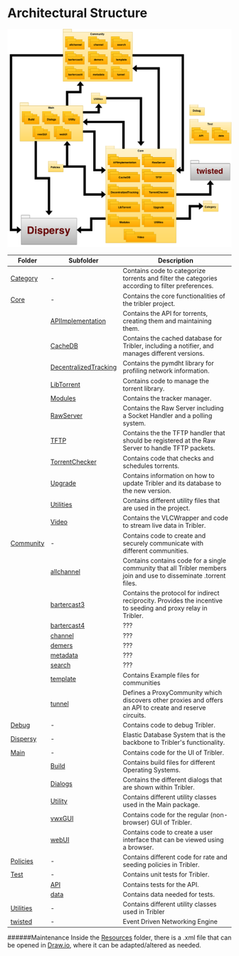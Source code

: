# Architectural Structure

![Structural View](Resources/Structure_Diagram.png)

| Folder                                            | Subfolder                                                     | Description   |
|---------------------------------------------------|---------------------------------------------------------------|---------------|
| [Category](/Tribler/Category)                     | -                                                             | Contains code to categorize torrents and filter the categories according to filter preferences.               |
| [Core](/Tribler/Core)                             | -                                                             | Contains the core functionalities of the tribler project.                                                     |
|                                                   | [APIImplementation](/Tribler/Core/APIImplementation)          | Contains the API for torrents, creating them and maintaining them.             |
|                                                   | [CacheDB](/Tribler/Core/CacheDB)                              | Contains the cached database for Tribler, including a notifier, and manages different versions.              |
|                                                   | [DecentralizedTracking](/Tribler/Core/DecentralizedTracking)  | Contains the pymdht library for profiling network information.              |
|                                                   | [LibTorrent](/Tribler/Core/LibTorrent)                        | Contains code to manage the torrent library.              |
|                                                   | [Modules](/Tribler/Core/Modules)                              | Contains the tracker manager.              |
|                                                   | [RawServer](/Tribler/Core/RawServer)                          | Contains the Raw Server including a Socket Handler and a polling system.              |
|                                                   | [TFTP](/Tribler/Core/TFTP)                                    | Contains the the TFTP handler that should be registered at the Raw Server to handle TFTP packets.              |
|                                                   | [TorrentChecker](/Tribler/Core/TorrentChecker)                | Contains code that checks and schedules torrents.              |
|                                                   | [Upgrade](/Tribler/Core/Upgrade)                              | Contains information on how to update Tribler and its database to the new version.              |
|                                                   | [Utilities](/Tribler/Core/Utilities)                          | Contains different utility files that are used in the project.              |
|                                                   | [Video](/Tribler/Core/Video)                                  | Contains the VLCWrapper and code to stream live data in Tribler.              |
| [Community](/Tribler/community)                   | -                                                             | Contains code to create and securely communicate with different communities.              |
|                                                   | [allchannel](/Tribler/community/allchannel)                   | Contains contains code for a single community that all Tribler members join and use to disseminate .torrent files.              |
|                                                   | [bartercast3](/Tribler/community/bartercast3)                 | Contains the protocol for indirect reciprocity. Provides the incentive to seeding and proxy relay in Tribler.              |
|                                                   | [bartercast4](/Tribler/community/bartercast4)                 | ???              |
|                                                   | [channel](/Tribler/community/channel)                         | ???              |
|                                                   | [demers](/Tribler/community/demers)                           | ???              |
|                                                   | [metadata](/Tribler/community/metadata)                       | ???              |
|                                                   | [search](/Tribler/community/search)                           | ???              |
|                                                   | [template](/Tribler/community/template)                       | Contains Example files for communities              |
|                                                   | [tunnel](/Tribler/community/tunnel)                           | Defines a ProxyCommunity which discovers other proxies and offers an API to create and reserve circuits.              |
| [Debug](/Tribler/Debug)                           | -                                                             | Contains code to debug Tribler.              |
| [Dispersy](https://github.com/Tribler/dispersy)   | -                                                             | Elastic Database System that is the backbone to Tribler's functionality.       |
| [Main](/Tribler/Main)                             | -                                                             | Contains code for the UI of Tribler.              |
|                                                   | [Build](/Tribler/Main/Build)                                  | Contains build files for different Operating Systems.              |
|                                                   | [Dialogs](/Tribler/Main/Dialogs)                              | Contains the different dialogs that are shown within Tribler.              |
|                                                   | [Utility](/Tribler/Main/Utility)                              | Contains different utility classes used in the Main package.              |
|                                                   | [vwxGUI](/Tribler/Main/vwxGUI)                                | Contains code for the regular (non-browser) GUI of Tribler.               |
|                                                   | [webUI](/Tribler/Main/webUI)                                  | Contains code to create a user interface that can be viewed using a browser.              |
| [Policies](/Tribler/Policies)                     | -                                                             | Contains different code for rate and seeding policies in Tribler.              |
| [Test](/Tribler/Test)                             | -                                                             | Contains unit tests for Tribler.              |
|                                                   | [API](/Tribler/Test/API)                                      | Contains tests for the API.              |
|                                                   | [data](/Tribler/Test/data)                                    | Contains data needed for tests.              |
| [Utilities](/Tribler/Utilities)                   | -                                                             | Contains different utility classes used in Tribler               |
| [twisted](https://github.com/twisted)             | -                                                             | Event Driven Networking Engine        |

######Maintenance
Inside the [Resources](Resources) folder, there is a .xml file that can be opened in [Draw.io](https://www.draw.io), where it can be adapted/altered as needed.
